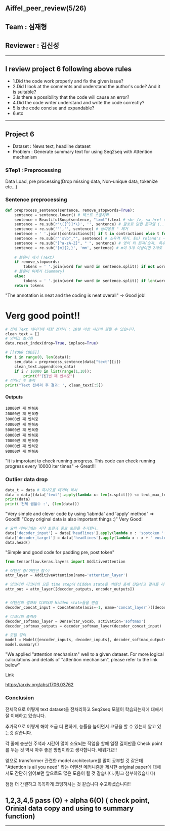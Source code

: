 ## Aiffel_peer_review(5/26)
## Team : 심재형
## Reviewer : 김신성
-----------------------------------------------------------------------
## I review project 6 following above rules
- 1.Did the code work properly and fix the given issue?
- 2.Did I look at the comments and understand the author's code? And it is suitable?
- 3.Is there a possibility that the code will cause an error?
- 4.Did the code writer understand and write the code correctly?
- 5.Is the code concise and expandable?
- 6.etc
-----------------------------------------------------------------------
## Project 6
- Dataset : News text, headline dataset
- Problem : Generate summary text for using Seq2seq with Attention mechanism

### STep1 : Preprocessing 

   Data Load, pre processing(Drop missing data, Non-unique data, tokenize etc...)
   
### Sentence preprocessing
```python
def preprocess_sentence(sentence, remove_stopwords=True):
    sentence = sentence.lower() # 텍스트 소문자화
    sentence = BeautifulSoup(sentence, "lxml").text # <br />, <a href = ...> 등의 html 태그 제거
    sentence = re.sub(r'\([^)]*\)', '', sentence) # 괄호로 닫힌 문자열 (...) 제거 Ex) my husband (and myself!) for => my husband for
    sentence = re.sub('"','', sentence) # 쌍따옴표 " 제거
    sentence = ' '.join([contractions[t] if t in contractions else t for t in sentence.split(" ")]) # 약어 정규화
    sentence = re.sub(r"'s\b","", sentence) # 소유격 제거. Ex) roland's -> roland
    sentence = re.sub("[^a-zA-Z]", " ", sentence) # 영어 외 문자(숫자, 특수문자 등) 공백으로 변환
    sentence = re.sub('[m]{2,}', 'mm', sentence) # m이 3개 이상이면 2개로 변경. Ex) ummmmmmm yeah -> umm yeah
    
    # 불용어 제거 (Text)
    if remove_stopwords:
        tokens = ' '.join(word for word in sentence.split() if not word in stopwords.words('english') if len(word) > 1)
    # 불용어 미제거 (Summary)
    else:
        tokens = ' '.join(word for word in sentence.split() if len(word) > 1)
    return tokens
```
"The annotation is neat and the coding is neat overall" => Good job!


# Verg good point!!
```python
# 전체 Text 데이터에 대한 전처리 : 10분 이상 시간이 걸릴 수 있습니다. 
clean_text = []
# 인덱스 초기화
data.reset_index(drop=True, inplace=True)

# [[YOUR CODE]]
for i in range(0, len(data)):
    sen_data = preprocess_sentence(data["text"][i])
    clean_text.append(sen_data)
    if i / 10000 in list(range(1,10)):
        print(f"{i}번 째 반복중")
# 전처리 후 출력
print("Text 전처리 후 결과: ", clean_text[:5])
```
#### Outputs
```
10000번 째 반복중
20000번 째 반복중
30000번 째 반복중
40000번 째 반복중
50000번 째 반복중
60000번 째 반복중
70000번 째 반복중
80000번 째 반복중
90000번 째 반복중
```

"It is improtant to check running progress. This code can check running progress every 10000 iter times" =>  Great!!!

### Outlier data drop
```python
data_t = data # 혹시모를 데이터 복사
data = data[(data['text'].apply(lambda x: len(x.split()) <= text_max_len)) & (data['headlines'].apply(lambda x: len(x.split()) <= headlines_max_len))]
print(data)
print('전체 샘플수 :', (len(data)))
  ```
"Very simple and clever code by using 'labmda' and 'apply' method" => Good!!!
"Copy original data is also important things :)" Very Good!
 
```python
# 요약 데이터에는 시작 토큰과 종료 토큰을 추가한다.
data['decoder_input'] = data['headlines'].apply(lambda x : 'sostoken '+ x)
data['decoder_target'] = data['headlines'].apply(lambda x : x + ' eostoken')
data.head()
  ```
 "Simple and good code for padding pre, post token"
 
```python
from tensorflow.keras.layers import AdditiveAttention

# 어텐션 층(어텐션 함수)
attn_layer = AdditiveAttention(name='attention_layer')

# 인코더와 디코더의 모든 time step의 hidden state를 어텐션 층에 전달하고 결과를 리턴
attn_out = attn_layer([decoder_outputs, encoder_outputs])


# 어텐션의 결과와 디코더의 hidden state들을 연결
decoder_concat_input = Concatenate(axis=-1, name='concat_layer')([decoder_outputs, attn_out])

# 디코더의 출력층
decoder_softmax_layer = Dense(tar_vocab, activation='softmax')
decoder_softmax_outputs = decoder_softmax_layer(decoder_concat_input)

# 모델 정의
model = Model([encoder_inputs, decoder_inputs], decoder_softmax_outputs)
model.summary()
```
"We applied "attention mechanism" well to a given dataset. For more logical calculations and details of "attention mechanism", please refer to the link below"

Link

https://arxiv.org/abs/1706.03762



### Conclusion

전체적으로 어떻게 text dataset을 전처리하고 Seq2seq 모델이 학습되는지에 대해서 잘 이해하고 있습니다.

추가적으로 어떻게 해야 조금 더 편하게, 능률을 높이면서 코딩을 할 수 있는지 알고 있는것 같습니다. 

각 줄에 충분한 주석과 시간이 많이 소요되는 작업을 할때 일정 길이만큼 Check point를 두는 것 역시 아주 좋은 방법이라고 생각합니다. 배워가요!!

앞으로 transformer 관련한 model architecture를 많이 공부할 것 같은데 "Attention is all you need" 라는 어텐션 메커니즘을 제시한 original paper에 대해서도 간단히 읽어보면 앞으로도 많은 도움이 될 것 같습니다.(링크 첨부하였습니다)

점점 더 간결하고 똑똑하게 코딩하시는 것 같습니다 수고하셨습니다!!


## 1,2,3,4,5 pass (O) + alpha 6(O) ( check point, Orinial data copy and using to summary function)  
-----------------------------------------------------------------------
